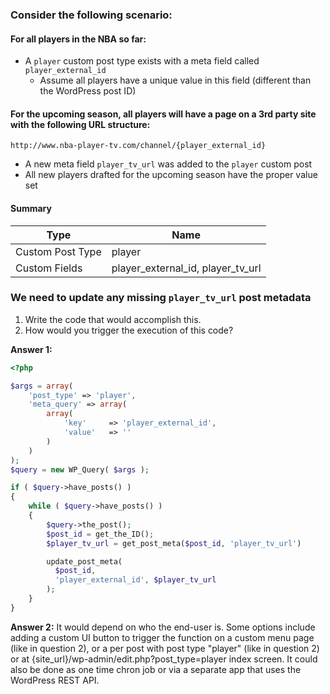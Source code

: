 ### Consider the following scenario:

#### For all players in the NBA so far:

* A `player` custom post type exists with a meta field called `player_external_id`
  * Assume all players have a unique value in this field (different than the WordPress post ID)
  
#### For the upcoming season, all players will have a page on a 3rd party site with the following URL structure:

`http://www.nba-player-tv.com/channel/{player_external_id}`

* A new meta field `player_tv_url` was added to the `player` custom post
* All new players drafted for the upcoming season have the proper value set

#### Summary

| Type | Name |
| ---- | ---- |
| Custom Post Type | player |
| Custom Fields | player_external_id, player_tv_url |

### We need to update any missing `player_tv_url` post metadata

1. Write the code that would accomplish this.
1. How would you trigger the execution of this code?

**Answer 1:**
```php
<?php

$args = array(
    'post_type' => 'player',
    'meta_query' => array(
        array(
            'key'     => 'player_external_id',
            'value'   => ''
        )
    )
);
$query = new WP_Query( $args );

if ( $query->have_posts() )
{
    while ( $query->have_posts() )
    {
        $query->the_post();
        $post_id = get_the_ID();
        $player_tv_url = get_post_meta($post_id, 'player_tv_url')

        update_post_meta(
          $post_id, 
          'player_external_id', $player_tv_url 
        );
    }
}
```

**Answer 2:**
It would depend on who the end-user is. Some options include adding a custom UI button to trigger the function on a custom menu page (like in question 2), or a per post with post type "player" (like in question 2) or at {site_url}/wp-admin/edit.php?post_type=player index screen. It could also be done as one time chron job or via a separate app that uses the WordPress REST API.

